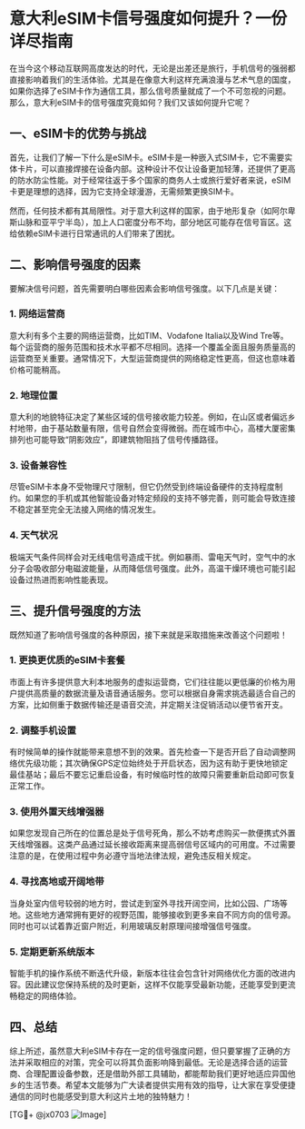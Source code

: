 # 意大利eSIM卡信号强度如何提升？一份详尽指南

在当今这个移动互联网高度发达的时代，无论是出差还是旅行，手机信号的强弱都直接影响着我们的生活体验。尤其是在像意大利这样充满浪漫与艺术气息的国度，如果你选择了eSIM卡作为通信工具，那么信号质量就成了一个不可忽视的问题。那么，意大利eSIM卡的信号强度究竟如何？我们又该如何提升它呢？

## 一、eSIM卡的优势与挑战

首先，让我们了解一下什么是eSIM卡。eSIM卡是一种嵌入式SIM卡，它不需要实体卡片，可以直接焊接在设备内部。这种设计不仅让设备更加轻薄，还提供了更高的防水防尘性能。对于经常往返于多个国家的商务人士或旅行爱好者来说，eSIM卡更是理想的选择，因为它支持全球漫游，无需频繁更换SIM卡。

然而，任何技术都有其局限性。对于意大利这样的国家，由于地形复杂（如阿尔卑斯山脉和亚平宁半岛），加上人口密度分布不均，部分地区可能存在信号盲区。这给依赖eSIM卡进行日常通讯的人们带来了困扰。

## 二、影响信号强度的因素

要解决信号问题，首先需要明白哪些因素会影响信号强度。以下几点是关键：

### 1. 网络运营商
意大利有多个主要的网络运营商，比如TIM、Vodafone Italia以及Wind Tre等。每个运营商的服务范围和技术水平都不尽相同。选择一个覆盖全面且服务质量高的运营商至关重要。通常情况下，大型运营商提供的网络稳定性更高，但这也意味着价格可能稍高。

### 2. 地理位置
意大利的地貌特征决定了某些区域的信号接收能力较差。例如，在山区或者偏远乡村地带，由于基站数量有限，信号自然会变得微弱。而在城市中心，高楼大厦密集排列也可能导致“阴影效应”，即建筑物阻挡了信号传播路径。

### 3. 设备兼容性
尽管eSIM卡本身不受物理尺寸限制，但它仍然受到终端设备硬件的支持程度制约。如果您的手机或其他智能设备对特定频段的支持不够完善，则可能会导致连接不稳定甚至完全无法接入网络的情况发生。

### 4. 天气状况
极端天气条件同样会对无线电信号造成干扰。例如暴雨、雷电天气时，空气中的水分子会吸收部分电磁波能量，从而降低信号强度。此外，高温干燥环境也可能引起设备过热进而影响性能表现。

## 三、提升信号强度的方法

既然知道了影响信号强度的各种原因，接下来就是采取措施来改善这个问题啦！

### 1. 更换更优质的eSIM卡套餐
市面上有许多提供意大利本地服务的虚拟运营商，它们往往能以更低廉的价格为用户提供高质量的数据流量及语音通话服务。您可以根据自身需求挑选最适合自己的方案，比如侧重于数据传输还是语音交流，并定期关注促销活动以便节省开支。

### 2. 调整手机设置
有时候简单的操作就能带来意想不到的效果。首先检查一下是否开启了自动调整网络优先级功能；其次确保GPS定位始终处于开启状态，因为这有助于更快地锁定最佳基站；最后不要忘记重启设备，有时候临时性的故障只需要重新启动即可恢复正常工作。

### 3. 使用外置天线增强器
如果您发现自己所在的位置总是处于信号死角，那么不妨考虑购买一款便携式外置天线增强器。这类产品通过延长接收距离来提高弱信号区域内的可用度。不过需要注意的是，在使用过程中务必遵守当地法律法规，避免违反相关规定。

### 4. 寻找高地或开阔地带
当身处室内信号较弱的地方时，尝试走到室外寻找开阔空间，比如公园、广场等地。这些地方通常拥有更好的视野范围，能够接收到更多来自不同方向的信号源。同时也可以试着靠近窗户附近，利用玻璃反射原理间接增强信号强度。

### 5. 定期更新系统版本
智能手机的操作系统不断迭代升级，新版本往往会包含针对网络优化方面的改进内容。因此建议您保持系统的及时更新，这样不仅能享受最新功能，还能享受到更流畅稳定的网络体验。

## 四、总结

综上所述，虽然意大利eSIM卡存在一定的信号强度问题，但只要掌握了正确的方法并采取相应的对策，完全可以将其负面影响降到最低。无论是选择合适的运营商、合理配置设备参数，还是借助外部工具辅助，都能帮助我们更好地适应异国他乡的生活节奏。希望本文能够为广大读者提供实用有效的指导，让大家在享受便捷通信的同时也能感受到意大利这片土地的独特魅力！

[TG💪+ @jx0703 ![Image](https://github.com/user-attachments/assets/dbca1d08-cadb-493c-b0ec-ad6f7a83f270)]